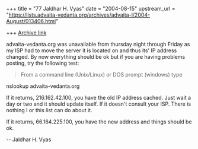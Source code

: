 +++
title = "77 Jaldhar H. Vyas"
date = "2004-08-15"
upstream_url = "https://lists.advaita-vedanta.org/archives/advaita-l/2004-August/013406.html"

+++
[Archive link](https://lists.advaita-vedanta.org/archives/advaita-l/2004-August/013406.html)

advaita-vedanta.org was unavailable from thursday night through Friday as
my ISP had to move the server it is located on and thus its' IP address
changed.  By now everything should be ok but if you are having problems
posting, try the following test:

>From a command line (Unix/Linux) or DOS prompt (windows) type

nslookup advaita-vedanta.org

If it returns, 216.162.42.100, you have the old IP address cached.  Just
wait a day or two and it should update itself.  If it doesn't consult your
ISP.  There is nothing I or this list can do about it.

If it returns, 66.164.225.100, you have the new address and things should
be ok.

-- 
Jaldhar H. Vyas <jaldhar at braincells.com>


